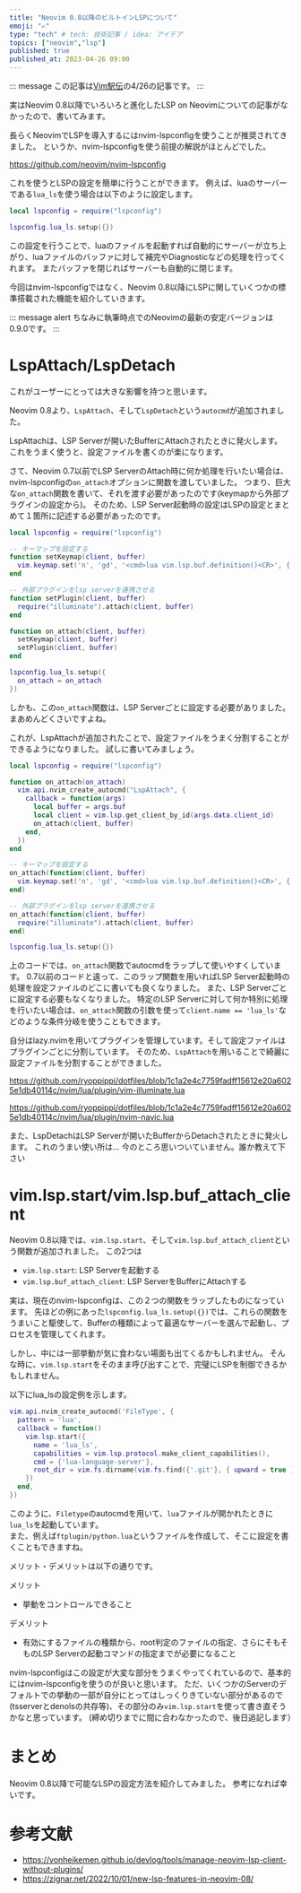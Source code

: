 ```yaml
---
title: "Neovim 0.8以降のビルトインLSPについて"
emoji: "✍️"
type: "tech" # tech: 技術記事 / idea: アイデア
topics: ["neovim","lsp"]
published: true
published_at: 2023-04-26 09:00
---
```


::: message 
この記事は[Vim駅伝](https://vim-jp.org/ekiden/)の4/26の記事です。
:::

実はNeovim 0.8以降でいろいろと進化したLSP on Neovimについての記事がなかったので、書いてみます。

長らくNeovimでLSPを導入するにはnvim-lspconfigを使うことが推奨されてきました。
というか、nvim-lspconfigを使う前提の解説がほとんどでした。

https://github.com/neovim/nvim-lspconfig

これを使うとLSPの設定を簡単に行うことができます。
例えば、luaのサーバーである`lua_ls`を使う場合は以下のように設定します。

```lua
local lspconfig = require("lspconfig")

lspconfig.lua_ls.setup({})
```
この設定を行うことで、luaのファイルを起動すれば自動的にサーバーが立ち上がり、luaファイルのバッファに対して補完やDiagnosticなどの処理を行ってくれます。
またバッファを閉じればサーバーも自動的に閉じます。


今回はnvim-lspconfigではなく、Neovim 0.8以降にLSPに関していくつかの標準搭載された機能を紹介していきます。

::: message alert
ちなみに執筆時点でのNeovimの最新の安定バージョンは0.9.0です。
:::


# LspAttach/LspDetach
これがユーザーにとっては大きな影響を持つと思います。

Neovim 0.8より、`LspAttach`、そして`LspDetach`という`autocmd`が追加されました。

LspAttachは、LSP Serverが開いたBufferにAttachされたときに発火します。
これをうまく使うと、設定ファイルを書くのが楽になります。

さて、Neovim 0.7以前でLSP ServerのAttach時に何か処理を行いたい場合は、nvim-lspconfigの`on_attach`オプションに関数を渡していました。
つまり、巨大な`on_attach`関数を書いて、それを渡す必要があったのです(keymapから外部プラグインの設定から)。
そのため、LSP Server起動時の設定はLSPの設定とまとめて１箇所に記述する必要があったのです。


```lua
local lspconfig = require("lspconfig")

-- キーマップを設定する
function setKeymap(client, buffer)
  vim.keymap.set('n', 'gd', '<cmd>lua vim.lsp.buf.definition()<CR>', { silent = true, buffer = buffer })
end

-- 外部プラグインをlsp serverを連携させる
function setPlugin(client, buffer)
  require("illuminate").attach(client, buffer)
end

function on_attach(client, buffer)
  setKeymap(client, buffer)
  setPlugin(client, buffer)
end

lspconfig.lua_ls.setup({
  on_attach = on_attach
})
```

しかも、この`on_attach`関数は、LSP Serverごとに設定する必要がありました。
まあめんどくさいですよね。

これが、LspAttachが追加されたことで、設定ファイルをうまく分割することができるようになりました。
試しに書いてみましょう。

```lua
local lspconfig = require("lspconfig")

function on_attach(on_attach)
  vim.api.nvim_create_autocmd("LspAttach", {
    callback = function(args)
      local buffer = args.buf
      local client = vim.lsp.get_client_by_id(args.data.client_id)
      on_attach(client, buffer)
    end,
  })
end

-- キーマップを設定する
on_attach(function(client, buffer)
  vim.keymap.set('n', 'gd', '<cmd>lua vim.lsp.buf.definition()<CR>', { silent = true, buffer = buffer })
end)

-- 外部プラグインをlsp serverを連携させる
on_attach(function(client, buffer)
  require("illuminate").attach(client, buffer) 
end)

lspconfig.lua_ls.setup({})
```

上のコードでは、`on_attach`関数でautocmdをラップして使いやすくしています。
0.7以前のコードと違って、このラップ関数を用いればLSP Server起動時の処理を設定ファイルのどこに書いても良くなりました。
また、LSP Serverごとに設定する必要もなくなりました。
特定のLSP Serverに対して何か特別に処理を行いたい場合は、`on_attach`関数の引数を使って`client.name == 'lua_ls'`などのような条件分岐を使うこともできます。

自分はlazy.nvimを用いてプラグインを管理しています。そして設定ファイルはプラグインごとに分割しています。
そのため、`LspAttach`を用いることで綺麗に設定ファイルを分割することができました。

https://github.com/ryoppippi/dotfiles/blob/1c1a2e4c7759fadff15612e20a6025e1db40114c/nvim/lua/plugin/vim-illuminate.lua

https://github.com/ryoppippi/dotfiles/blob/1c1a2e4c7759fadff15612e20a6025e1db40114c/nvim/lua/plugin/nvim-navic.lua


また、LspDetachはLSP Serverが開いたBufferからDetachされたときに発火します。
これのうまい使い所は... 今のところ思いついていません。誰か教えて下さい


# vim.lsp.start/vim.lsp.buf_attach_client
Neovim 0.8以降では、`vim.lsp.start`、そして`vim.lsp.buf_attach_client`という関数が追加されました。
この2つは
- `vim.lsp.start`: LSP Serverを起動する
- `vim.lsp.buf_attach_client`: LSP ServerをBufferにAttachする

実は、現在のnvim-lspconfigは、この２つの関数をラップしたものになっています。
先ほどの例にあった`lspconfig.lua_ls.setup({})`では、これらの関数をうまいこと駆使して、Bufferの種類によって最適なサーバーを選んで起動し、プロセスを管理してくれます。

しかし、中には一部挙動が気に食わない場面も出てくるかもしれません。
そんな時に、`vim.lsp.start`をそのまま呼び出すことで、完璧にLSPを制御できるかもしれません。

以下にlua_lsの設定例を示します。

```lua
vim.api.nvim_create_autocmd('FileType', {
  pattern = 'lua',
  callback = function()
    vim.lsp.start({
      name = 'lua_ls',
      capabilities = vim.lsp.protocol.make_client_capabilities(),
      cmd = {'lua-language-server'},
      root_dir = vim.fs.dirname(vim.fs.find({'.git'}, { upward = true })[1]),
    })
  end,
})
```

このように、`Filetype`のautocmdを用いて、`lua`ファイルが開かれたときに`lua_ls`を起動しています。  
また、例えば`ftplugin/python.lua`というファイルを作成して、そこに設定を書くこともできますね。

メリット・デメリットは以下の通りです。

メリット
- 挙動をコントロールできること

デメリット
- 有効にするファイルの種類から、root判定のファイルの指定、さらにそもそものLSP Serverの起動コマンドの指定までが必要になること

nvim-lspconfigはこの設定が大変な部分をうまくやってくれているので、基本的にはnvim-lspconfigを使うのが良いと思います。
ただ、いくつかのServerのデフォルトでの挙動の一部が自分にとってはしっくりきていない部分があるので(tsserverとdenolsの共存等)、その部分のみ`vim.lsp.start`を使って書き直そうかなと思っています。
(締め切りまでに間に合わなかったので、後日追記します）

# まとめ
Neovim 0.8以降で可能なLSPの設定方法を紹介してみました。
参考になれば幸いです。

# 参考文献
- https://vonheikemen.github.io/devlog/tools/manage-neovim-lsp-client-without-plugins/
- https://zignar.net/2022/10/01/new-lsp-features-in-neovim-08/




